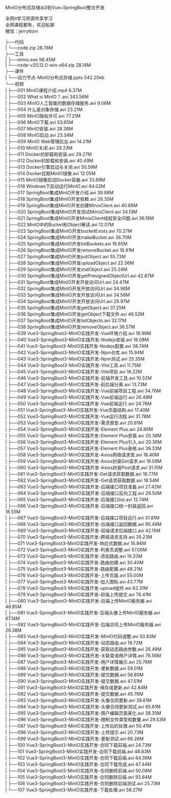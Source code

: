 MinIO分布式存储从0到Vue+SpringBoot整合开发

全网it学习资源共享学习<br>全网课程都有，欢迎私聊<br>微信：jerryttom<br>

├──代码<br> | └──code.zip 28.78M<br> ├──工具<br> | ├──minio.exe 98.45M<br> | └──node-v20.12.0-win-x64.zip 28.14M<br> ├──课件<br> | └──动力节点-MinIO分布式存储.pptx 542.20kb<br> └──视频<br> | ├──001 MinIO课程介绍.mp4 6.37M<br> | ├──002 What is MinIO？.avi 343.56M<br> | ├──003 MinIO人工智能的数据存储服务.avi 9.06M<br> | ├──004 什么是对象存储.avi 23.21M<br> | ├──005 MinIO版权许可.avi 77.21M<br> | ├──006 MinIO下载.avi 53.65M<br> | ├──007 MinIO安装.avi 28.38M<br> | ├──008 MinIO启动.avi 23.34M<br> | ├──009 MinIO Web管理后台.avi 14.21M<br> | ├──010 MinIO关闭.avi 29.23M<br> | ├──011 Docker的卸载和安装.avi 29.27M<br> | ├──012 Docker的卸载和安装.avi 40.49M<br> | ├──013 Docker引擎启动与关闭.avi 50.59M<br> | ├──014 Docker拉取MinIO镜像.avi 12.05M<br> | ├──015 MinIO镜像启动Docker容器.avi 33.89M<br> | ├──016 Windows下启动运行MinIO.avi 64.02M<br> | ├──017 SpringBoot集成MinIO开发介绍.avi 39.98M<br> | ├──018 SpringBoot集成MinIO开发依赖.avi 26.35M<br> | ├──019 SpringBoot集成MinIO开发创建MinioClient.avi 40.66M<br> | ├──020 SpringBoot集成MinIO开发测试MinioClient.avi 34.13M<br> | ├──021 SpringBoot集成MinIO开发MinioClient线程安全问题.avi 36.18M<br> | ├──022 MinIO中的Bucket和Object解读.avi 12.07M<br> | ├──023 SpringBoot集成MinIO开发bucketExists.avi 70.27M<br> | ├──024 SpringBoot集成MinIO开发makeBucket.avi 36.70M<br> | ├──025 SpringBoot集成MinIO开发listBuckets.avi 18.85M<br> | ├──026 SpringBoot集成MinIO开发removeBucket.avi 16.91M<br> | ├──027 SpringBoot集成MinIO开发putObject.avi 55.73M<br> | ├──028 SpringBoot集成MinIO开发uploadObject.avi 22.56M<br> | ├──029 SpringBoot集成MinIO开发statObject.avi 25.24M<br> | ├──030 SpringBoot集成MinIO开发getPresignedObjectUrl.avi 42.87M<br> | ├──031 SpringBoot集成MinIO开发开放访问Url.avi 24.47M<br> | ├──032 SpringBoot集成MinIO开发开放访问Url.avi 34.96M<br> | ├──033 SpringBoot集成MinIO开发开放访问Url.avi 34.56M<br> | ├──034 SpringBoot集成MinIO开发开放访问Url.avi 29.97M<br> | ├──035 SpringBoot集成MinIO开发getObject.avi 37.25M<br> | ├──036 SpringBoot集成MinIO开发getObject下载文件.avi 46.52M<br> | ├──037 SpringBoot集成MinIO开发listObjects.avi 32.17M<br> | ├──038 SpringBoot集成MinIO开发removeObject.avi 36.57M<br> | ├──039 Vue3-SpringBoot3-MinIO实践开发-Vue环境介绍.avi 18.99M<br> | ├──040 Vue3-SpringBoot3-MinIO实践开发-Nodejs安装.avi 16.08M<br> | ├──041 Vue3-SpringBoot3-MinIO实践开发-Nodejs配置.avi 38.74M<br> | ├──042 Vue3-SpringBoot3-MinIO实践开发-Npm仓库.avi 15.94M<br> | ├──043 Vue3-SpringBoot3-MinIO实践开发-Npm测试.avi 25.35M<br> | ├──044 Vue3-SpringBoot3-MinIO实践开发-Vite工具.avi 11.75M<br> | ├──045 Vue3-SpringBoot3-MinIO实践开发-Vite项目.avi 16.22M<br> | ├──046 Vue3-SpringBoot3-MinIO实践开发-前端开发工具.avi 10.52M<br> | ├──047 Vue3-SpringBoot3-MinIO实践开发-前后端分离.avi 13.73M<br> | ├──048 Vue3-SpringBoot3-MinIO实践开发-Vue前端项目工程.avi 34.76M<br> | ├──049 Vue3-SpringBoot3-MinIO实践开发-Vue前端运行.avi 26.48M<br> | ├──050 Vue3-SpringBoot3-MinIO实践开发-Vue前端运行.avi 24.76M<br> | ├──051 Vue3-SpringBoot3-MinIO实践开发-Vue页面结构.avi 17.40M<br> | ├──052 Vue3-SpringBoot3-MinIO实践开发-Vue运行流程.avi 31.78M<br> | ├──053 Vue3-SpringBoot3-MinIO实践开发-需求原型.avi 20.81M<br> | ├──054 Vue3-SpringBoot3-MinIO实践开发-Element Plus.avi 24.86M<br> | ├──055 Vue3-SpringBoot3-MinIO实践开发-Element Plus安装.avi 20.38M<br> | ├──056 Vue3-SpringBoot3-MinIO实践开发-Element Plus引入.avi 20.36M<br> | ├──057 Vue3-SpringBoot3-MinIO实践开发-Element Plus表格.avi 39.33M<br> | ├──058 Vue3-SpringBoot3-MinIO实践开发-Axios网络请求库.avi 18.40M<br> | ├──059 Vue3-SpringBoot3-MinIO实践开发-Axios封装Get请求.avi 19.08M<br> | ├──060 Vue3-SpringBoot3-MinIO实践开发-Axios封装Post请求.avi 31.15M<br> | ├──061 Vue3-SpringBoot3-MinIO实践开发-Get请求获取数据.avi 18.77M<br> | ├──062 Vue3-SpringBoot3-MinIO实践开发-Get请求获取数据.avi 19.54M<br> | ├──063 Vue3-SpringBoot3-MinIO实践开发-后端接口项目准备.avi 27.42M<br> | ├──064 Vue3-SpringBoot3-MinIO实践开发-后端接口反向工程.avi 29.50M<br> | ├──065 Vue3-SpringBoot3-MinIO实践开发-后端接口list.avi 12.74M<br> | ├──066 Vue3-SpringBoot3-MinIO实践开发-后端接口统一封装返回.avi 18.55M<br> | ├──067 Vue3-SpringBoot3-MinIO实践开发-后端接口项目运行.avi 31.81M<br> | ├──068 Vue3-SpringBoot3-MinIO实践开发-后端接口返回数据.avi 95.49M<br> | ├──069 Vue3-SpringBoot3-MinIO实践开发-前端请求后端接口.avi 42.15M<br> | ├──070 Vue3-SpringBoot3-MinIO实践开发-跨域请求支持.avi 35.23M<br> | ├──071 Vue3-SpringBoot3-MinIO实践开发-响应式数据.avi 16.94M<br> | ├──072 Vue3-SpringBoot3-MinIO实践开发-列表页调整.avi 57.06M<br> | ├──073 Vue3-SpringBoot3-MinIO实践开发-添加路由.avi 19.20M<br> | ├──074 Vue3-SpringBoot3-MinIO实践开发-路由创建.avi 30.40M<br> | ├──075 Vue3-SpringBoot3-MinIO实践开发-路由配置.avi 48.21M<br> | ├──076 Vue3-SpringBoot3-MinIO实践开发-上传页面.avi 55.00M<br> | ├──077 Vue3-SpringBoot3-MinIO实践开发-加入图标.avi 43.77M<br> | ├──078 Vue3-SpringBoot3-MinIO实践开发-upload组件.avi 63.31M<br> | ├──079 Vue3-SpringBoot3-MinIO实践开发-前端上传提交.avi 76.41M<br> | ├──080 Vue3-SpringBoot3-MinIO实践开发-后端上传MinIO服务器.avi 48.85M<br> | ├──081 Vue3-SpringBoot3-MinIO实践开发-后端头像上传MinIO服务器.avi 67.14M<br> | ├──082 Vue3-SpringBoot3-MinIO实践开发-后端合同上传MinIO服务器.avi 29.38M<br> | ├──083 Vue3-SpringBoot3-MinIO实践开发-MinIO代码调整.avi 50.83M<br> | ├──084 Vue3-SpringBoot3-MinIO实践开发-动态路由.avi 19.72M<br> | ├──085 Vue3-SpringBoot3-MinIO实践开发-获取动态路由参数.avi 26.49M<br> | ├──086 Vue3-SpringBoot3-MinIO实践开发-关联查询用户详情.avi 78.56M<br> | ├──087 Vue3-SpringBoot3-MinIO实践开发-用户详情展示.avi 25.76M<br> | ├──088 Vue3-SpringBoot3-MinIO实践开发-更新数据.avi 59.01M<br> | ├──089 Vue3-SpringBoot3-MinIO实践开发-提交数据.avi 56.80M<br> | ├──090 Vue3-SpringBoot3-MinIO实践开发-提交数据.avi 47.51M<br> | ├──091 Vue3-SpringBoot3-MinIO实践开发-保存或更新.avi 42.84M<br> | ├──092 Vue3-SpringBoot3-MinIO实践开发-提交数据.avi 45.76M<br> | ├──093 Vue3-SpringBoot3-MinIO实践开发-头像合同更新.avi 38.61M<br> | ├──094 Vue3-SpringBoot3-MinIO实践开发-头像合同更新测试.avi 65.61M<br> | ├──095 Vue3-SpringBoot3-MinIO实践开发-用户编辑页面美化.avi 38.35M<br> | ├──096 Vue3-SpringBoot3-MinIO实践开发-限制文件类型和数量.avi 29.53M<br> | ├──097 Vue3-SpringBoot3-MinIO实践开发-上传后的处理.avi 50.41M<br> | ├──098 Vue3-SpringBoot3-MinIO实践开发-上传提示.avi 20.73M<br> | ├──099 Vue3-SpringBoot3-MinIO实践开发-更新测试.avi 66.26M<br> | ├──100 Vue3-SpringBoot3-MinIO实践开发-合同下载前端.avi 24.73M<br> | ├──101 Vue3-SpringBoot3-MinIO实践开发-合同下载前端.avi 48.83M<br> | ├──102 Vue3-SpringBoot3-MinIO实践开发-合同下载后端.avi 64.39M<br> | ├──103 Vue3-SpringBoot3-MinIO实践开发-合同下载完成.avi 47.44M<br> | ├──104 Vue3-SpringBoot3-MinIO实践开发-合同删除前端.avi 50.08M<br> | ├──105 Vue3-SpringBoot3-MinIO实践开发-合同删除后端.avi 93.84M<br> | ├──106 Vue3-SpringBoot3-MinIO实践开发-合同删除后端测试.avi 25.73M<br> | └──107 Vue3-SpringBoot3-MinIO实践开发-下载处理.avi 58.27M